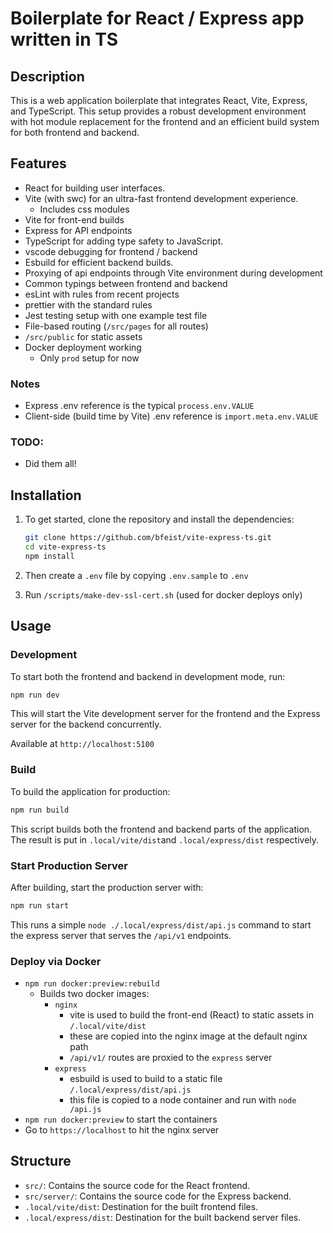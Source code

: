 # Boilerplate for React / Express app written in TS

## Description

This is a web application boilerplate that integrates React, Vite, Express, and TypeScript. This setup provides a robust development environment with hot module replacement for the frontend and an efficient build system for both frontend and backend.

## Features

- React for building user interfaces.
- Vite (with swc) for an ultra-fast frontend development experience.
  - Includes css modules
- Vite for front-end builds
- Express for API endpoints
- TypeScript for adding type safety to JavaScript.
- vscode debugging for frontend / backend
- Esbuild for efficient backend builds.
- Proxying of api endpoints through Vite environment during development
- Common typings between frontend and backend
- esLint with rules from recent projects
- prettier with the standard rules
- Jest testing setup with one example test file
- File-based routing (`/src/pages` for all routes)
- `/src/public` for static assets
- Docker deployment working
  - Only `prod` setup for now

### Notes

- Express .env reference is the typical `process.env.VALUE`
- Client-side (build time by Vite) .env reference is `import.meta.env.VALUE`

### TODO:

- Did them all!

## Installation

1. To get started, clone the repository and install the dependencies:

   ```bash
   git clone https://github.com/bfeist/vite-express-ts.git
   cd vite-express-ts
   npm install
   ```

2. Then create a `.env` file by copying `.env.sample` to `.env`
3. Run `/scripts/make-dev-ssl-cert.sh` (used for docker deploys only)

## Usage

### Development

To start both the frontend and backend in development mode, run:

```bash
npm run dev
```

This will start the Vite development server for the frontend and the Express server for the backend concurrently.

Available at `http://localhost:5100`

### Build

To build the application for production:

```bash
npm run build
```

This script builds both the frontend and backend parts of the application. The result is put in `.local/vite/dist`and `.local/express/dist` respectively.

### Start Production Server

After building, start the production server with:

```bash
npm run start
```

This runs a simple `node ./.local/express/dist/api.js` command to start the express server that serves the `/api/v1` endpoints.

### Deploy via Docker

- `npm run docker:preview:rebuild`
  - Builds two docker images:
    - `nginx`
      - vite is used to build the front-end (React) to static assets in `/.local/vite/dist`
      - these are copied into the nginx image at the default nginx path
      - `/api/v1/` routes are proxied to the `express` server
    - `express`
      - esbuild is used to build to a static file `/.local/express/dist/api.js`
      - this file is copied to a node container and run with `node /api.js`
- `npm run docker:preview` to start the containers
- Go to `https://localhost` to hit the nginx server

## Structure

- `src/`: Contains the source code for the React frontend.
- `src/server/`: Contains the source code for the Express backend.
- `.local/vite/dist`: Destination for the built frontend files.
- `.local/express/dist`: Destination for the built backend server files.
